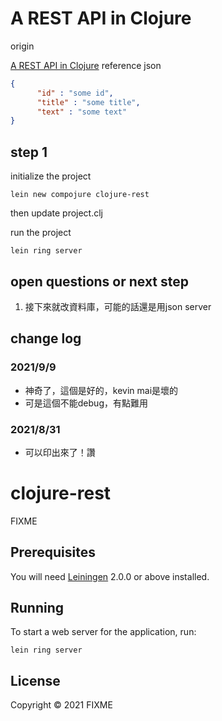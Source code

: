 # A REST API in Clojure

origin

[A REST API in Clojure](https://tutswiki.com/rest-api-in-clojure/#google_vignette)
reference json

```json
{
      "id" : "some id",
      "title" : "some title",
      "text" : "some text"
}
```

## step 1
initialize the project
```shell
lein new compojure clojure-rest
```

then update project.clj

run the project
```shell
lein ring server
```

## open questions or next step
1. 接下來就改資料庫，可能的話還是用json server

## change log

### 2021/9/9
- 神奇了，這個是好的，kevin mai是壞的
- 可是這個不能debug，有點難用

### 2021/8/31
- 可以印出來了！讚

#
#
#
#
#
#
#
#
#
# clojure-rest

FIXME

## Prerequisites

You will need [Leiningen][] 2.0.0 or above installed.

[leiningen]: https://github.com/technomancy/leiningen

## Running

To start a web server for the application, run:

    lein ring server

## License

Copyright © 2021 FIXME
